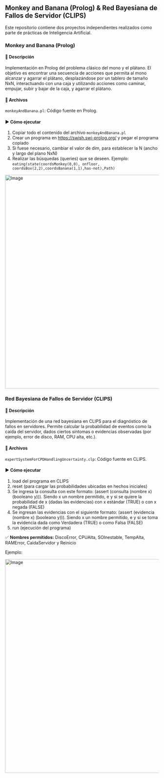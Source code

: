 ## Monkey and Banana (Prolog) & Red Bayesiana de Fallos de Servidor (CLIPS)
Este repositorio contiene dos proyectos independientes realizados como parte de prácticas de Inteligencia Artificial.

### Monkey and Banana (Prolog)
#### 📌 Descripción
Implementación en Prolog del problema clásico del mono y el plátano. El objetivo es encontrar una secuencia de acciones que permita al mono alcanzar y agarrar el plátano, desplazándose por un tablero de tamaño NxN, interactuando con una caja y utilizando acciones como caminar, empujar, subir y bajar de la caja, y agarrar el plátano.

#### 📄 Archivos
`monkeyAndBanana.pl`: Código fuente en Prolog.

#### ▶️ Cómo ejecutar
1. Copiar todo el contenido del archivo `monkeyAndBanana.pl`
2. Crear un programa en https://swish.swi-prolog.org/ y pegar el programa copiado
3. Si fuese necesario, cambiar el valor de dim, para establecer la N (ancho y largo del plano NxN)
4. Realizar las búsquedas (queries) que se deseen. Ejemplo:
  `eating(state(coordsMonkey(0,0), onfloor, coordsBox(2,2),coordsBanana(1,1),has-not),Path)`

<img src="https://github.com/user-attachments/assets/0bf2dd11-f53d-42df-ac98-1dd03b8b454d" alt="Image" width="700"/>

### Red Bayesiana de Fallos de Servidor (CLIPS)
#### 📌 Descripción
Implementación de una red bayesiana en CLIPS para el diagnóstico de fallos en servidores. Permite calcular la probabilidad de eventos como la caída del servidor, dados ciertos síntomas o evidencias observadas (por ejemplo, error de disco, RAM, CPU alta, etc.).

#### 📄 Archivos
`expertSystemForCPDHandlingUncertainty.clp`: Código fuente en CLIPS.

#### ▶️ Cómo ejecutar
1. load del programa en CLIPS
2. reset (para cargar las probabilidades ubicadas en hechos iniciales)
3. Se ingresa la consulta con este formato: (assert (consulta (nombre x) (booleano y))). Siendo x un nombre permitido, e y si se quiere la probabilidad de x (dadas las evidencias) con x estándar (TRUE) o con x negada (FALSE)
4. Se ingresan las evidencias con el siguiente formato: (assert (evidencia (nombre x) (booleano y))). Siendo x un nombre permitido, e y si se toma la evidencia dada como Verdadera (TRUE) o como Falsa (FALSE)
5. run (ejecución del programa)

✅ **Nombres permitidos:** DiscoError, CPUAlta, SOInestable, TempAlta, RAMError, CaidaServidor y Reinicio

Ejemplo:

<img src="https://github.com/user-attachments/assets/e9f7858b-2f55-4f96-a09e-41663dca43e0" alt="Image" width="700"/>





